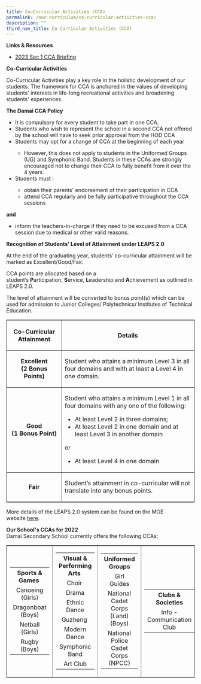 ```yaml
---
title: Co–Curricular Activities (CCA)
permalink: /our-curriculum/co-curricular-activities-cca/
description: ""
third_nav_title: Co Curricular Activities (CCA)
---
```

<p><strong>Links &amp; Resources</strong></p>
<ul>
<li><a href="/files/2023%20Sec%201%20CCA%20Briefing.pdf" target="_blank" rel="noopener">2023 Sec 1 CCA Briefing</a></li>
</ul>
<p><strong>Co-Curricular Activities&nbsp;</strong></p>
<p>Co-Curricular Activities play a key role in the holistic development of our students. The framework for CCA is anchored in the values of developing students' interests in life-long recreational activities and broadening students' experiences.&nbsp;</p>
<p><strong>The Damai CCA Policy</strong></p>
<ul>
<li>It is compulsory for every student to take part in one CCA.&nbsp;</li>
<li>Students who wish to represent the school in a second CCA not offered by the school will have to seek prior approval from the HOD CCA</li>
<li>Students may opt for a change of CCA at the beginning of each year</li>
<ul>
<li>However, this does not apply to students in the Uniformed Groups (UG) and Symphonic Band. Students in these CCAs are strongly encouraged not to change their CCA to fully benefit from it over the 4 years.&nbsp;</li>
</ul>
<li>Students must :&nbsp;</li>
</ul>
<ul>
<ul>
<li>obtain their parents' endorsement of their participation in CCA</li>
<li>attend CCA regularly and be fully participative throughout the CCA sessions</li>
</ul>
</ul>
<p><strong>and</strong></p>
<ul>
<li>inform the teachers-in-charge if they need to be excused from a CCA session due to medical or other valid reasons.&nbsp;</li>
</ul>
<p><strong>Recognition of Students’ Level of Attainment under LEAPS 2.0</strong></p>
<p>At the end of the graduating year, students’ co-curricular attainment will be marked as Excellent/Good/Fair.</p>
<p>CCA points are allocated based on a student’s&nbsp;<strong>P</strong>articipation,&nbsp;<strong>S</strong>ervice,&nbsp;<strong>L</strong>eadership and&nbsp;<strong>A</strong>chievement as outlined in LEAPS 2.0.&nbsp;</p>
<p>The level of attainment will be converted to bonus point(s) which can be used for admission to Junior Colleges/ Polytechnics/ Institutes of Technical Education.</p>
<table style="border-style: solid;" border="1">
<tbody>
<tr>
<th style="text-align: center;"><p>Co-Curricular Attainment</p></th>
<th style="text-align: center;"><p>Details</p></th>
</tr>
<tr>
<td style="text-align: center;">
<p><strong>Excellent</strong><br><strong>(2 Bonus Points)</strong></p>
</td>
<td><p>Student who attains a minimum Level 3 in all four domains and with at least a Level 4 in one domain.</p></td>
</tr>
<tr>
<td style="text-align: center;">
<p><strong>Good</strong><br><strong>(1 Bonus Point)</strong></p>
</td>
<td>
<p>Student who attains a minimum Level 1 in all four domains with any one of the following:</p>
<ul>
<li>At least Level 2 in three domains;</li>
<li>At least Level 2 in one domain and at least Level 3 in another domain</li>
</ul>
<p>or</p>
<ul>
<li>At least Level 4 in one domain</li>
</ul>

</td>
</tr>
<tr>
<td style="text-align: center;"><p><strong>Fair</strong></p></td>
	<td><p>Student’s attainment in co-curricular will not translate into any bonus points.</p></td>
</tr>
</tbody>
</table>
<p>More details of the LEAPS 2.0 system can be found on the MOE website&nbsp;<a href="https://damaisec.moe.edu.sg/our-curriculum/co-curricular-activities-cca/leaps-2-0-guide" target="_blank" rel="noopener">here</a>.</p>
<p><strong>Our School's CCAs for 2022<br></strong>Damai Secondary School currently offers the following CCAs:</p>
<table border="1" style="border-collapse: collapse; width: 100%;">
<tbody>
<tr>
<td style="width: 25%;">
<table>
<tbody>
<tr>
<th style="text-align: center;">Sports &amp; Games&nbsp;</th>
</tr>
<tr>
<td style="text-align: center;">Canoeing (Girls)</td>
</tr>
<tr>
<td style="text-align: center;">Dragonboat (Boys)</td>
</tr>
<tr>
<td style="text-align: center;">Netball (Girls)</td>
</tr>
<tr>
<td style="text-align: center;">Rugby (Boys)</td>
</tr>
</tbody>
</table>
</td>
<td style="width: 25%;">
<table>
<tbody>
<tr>
<th style="text-align: center;">Visual &amp; Performing Arts&nbsp;</th>
</tr>
<tr>
<td style="text-align: center;">Choir&nbsp;</td>
</tr>
<tr>
<td style="text-align: center;">Drama</td>
</tr>
<tr>
<td style="text-align: center;">Ethnic Dance</td>
</tr>
<tr>
<td style="text-align: center;">Guzheng&nbsp;</td>
</tr>
<tr>
<td style="text-align: center;">Modern Dance</td>
</tr>
<tr>
<td style="text-align: center;">Symphonic Band</td>
</tr>
<tr>
<td style="text-align: center;">Art Club</td>
</tr>
</tbody>
</table>
</td>
<td style="width: 25%;">
<table>
<tbody>
<tr>
<th style="text-align: center;">Uniformed Groups</th>
</tr>
<tr>
<td style="text-align: center;">Girl Guides</td>
</tr>
<tr>
<td style="text-align: center;">National Cadet Corps (Land) (Boys)</td>
</tr>
<tr>
<td style="text-align: center;">National Police Cadet Corps (NPCC)</td>
</tr>
</tbody>
</table>
</td>
<td style="width: 25%;"><table>
<tbody>
<tr>
<th style="text-align: center;">Clubs &amp; Societies</th>
</tr>
<tr>
<td style="text-align: center;">Info - Communication Club</td>
</tr>
</tbody>
</table></td>
</tr>
</tbody>
</table>